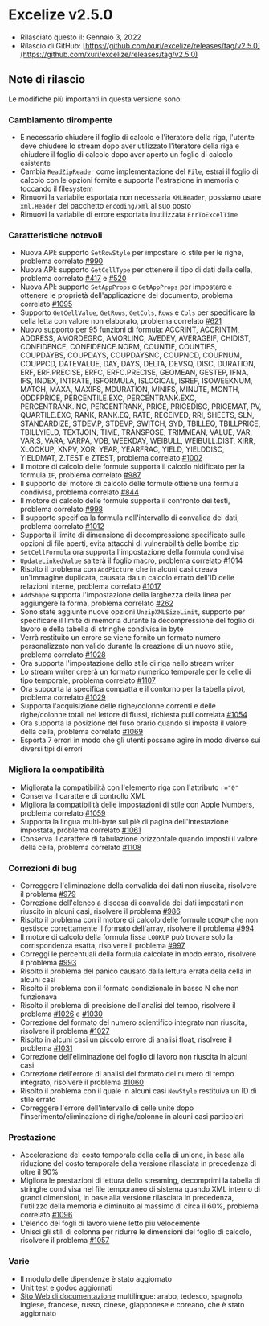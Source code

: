 # Excelize v2.5.0

* Rilasciato questo il: Gennaio 3, 2022
* Rilascio di GitHub: [https://github.com/xuri/excelize/releases/tag/v2.5.0](https://github.com/xuri/excelize/releases/tag/v2.5.0)

## Note di rilascio

Le modifiche più importanti in questa versione sono:

### Cambiamento dirompente

* È necessario chiudere il foglio di calcolo e l'iteratore della riga, l'utente deve chiudere lo stream dopo aver utilizzato l'iteratore della riga e chiudere il foglio di calcolo dopo aver aperto un foglio di calcolo esistente
* Cambia `ReadZipReader` come implementazione del `File`, estrai il foglio di calcolo con le opzioni fornite e supporta l'estrazione in memoria o toccando il filesystem
* Rimuovi la variabile esportata non necessaria `XMLHeader`, possiamo usare `xml.Header` del pacchetto `encoding/xml` al suo posto
* Rimuovi la variabile di errore esportata inutilizzata `ErrToExcelTime`

### Caratteristiche notevoli

* Nuova API: supporto `SetRowStyle` per impostare lo stile per le righe, problema correlato [#990](https://github.com/xuri/excelize/issues/990)
* Nuova API: supporto `GetCellType` per ottenere il tipo di dati della cella, problema correlato [#417](https://github.com/xuri/excelize/issues/417) e [#520](https://github.com/xuri/excelize/issues/520)
* Nuova API: supporto `SetAppProps` e `GetAppProps` per impostare e ottenere le proprietà dell'applicazione del documento, problema correlato [#1095](https://github.com/xuri/excelize/issues/1095)
* Supporto `GetCellValue`, `GetRows`, `GetCols`, `Rows` e `Cols` per specificare la cella letta con valore non elaborato, problema correlato [#621](https://github.com/xuri/excelize/issues/621)
* Nuovo supporto per 95 funzioni di formula: ACCRINT, ACCRINTM, ADDRESS, AMORDEGRC, AMORLINC, AVEDEV, AVERAGEIF, CHIDIST, CONFIDENCE, CONFIDENCE.NORM, COUNTIF, COUNTIFS, COUPDAYBS, COUPDAYS, COUPDAYSNC, COUPNCD, COUPNUM, COUPPCD, DATEVALUE, DAY, DAYS, DELTA, DEVSQ, DISC, DURATION, ERF, ERF.PRECISE, ERFC, ERFC.PRECISE, GEOMEAN, GESTEP, IFNA, IFS, INDEX, INTRATE, ISFORMULA, ISLOGICAL, ISREF, ISOWEEKNUM, MATCH, MAXA, MAXIFS, MDURATION, MINIFS, MINUTE, MONTH, ODDFPRICE, PERCENTILE.EXC, PERCENTRANK.EXC, PERCENTRANK.INC, PERCENTRANK, PRICE, PRICEDISC, PRICEMAT, PV, QUARTILE.EXC, RANK, RANK.EQ, RATE, RECEIVED, RRI, SHEETS, SLN, STANDARDIZE, STDEV.P, STDEVP, SWITCH, SYD, TBILLEQ, TBILLPRICE, TBILLYIELD, TEXTJOIN, TIME, TRANSPOSE, TRIMMEAN, VALUE, VAR, VAR.S, VARA, VARPA, VDB, WEEKDAY, WEIBULL, WEIBULL.DIST, XIRR, XLOOKUP, XNPV, XOR, YEAR, YEARFRAC, YIELD, YIELDDISC, YIELDMAT, Z.TEST e ZTEST, problema correlato [#1002](https://github.com/xuri/excelize/issues/1002)
* Il motore di calcolo delle formule supporta il calcolo nidificato per la formula `IF`, problema correlato [#987](https://github.com/xuri/excelize/issues/987)
* Il supporto del motore di calcolo delle formule ottiene una formula condivisa, problema correlato [#844](https://github.com/xuri/excelize/issues/844)
* Il motore di calcolo delle formule supporta il confronto dei testi, problema correlato [#998](https://github.com/xuri/excelize/issues/998)
* Il supporto specifica la formula nell'intervallo di convalida dei dati, problema correlato [#1012](https://github.com/xuri/excelize/issues/1012)
* Supporta il limite di dimensione di decompressione specificato sulle opzioni di file aperti, evita attacchi di vulnerabilità delle bombe zip
* `SetCellFormula` ora supporta l'impostazione della formula condivisa
* `UpdateLinkedValue` salterà il foglio macro, problema correlato [#1014](https://github.com/xuri/excelize/issues/1014)
* Risolto il problema con `AddPicture` che in alcuni casi creava un'immagine duplicata, causata da un calcolo errato dell'ID delle relazioni interne, problema correlato [#1017](https://github.com/xuri/excelize/issues/1017)
* `AddShape` supporta l'impostazione della larghezza della linea per aggiungere la forma, problema correlato [#262](https://github.com/xuri/excelize/issues/262)
* Sono state aggiunte nuove opzioni `UnzipXMLSizeLimit`, supporto per specificare il limite di memoria durante la decompressione del foglio di lavoro e della tabella di stringhe condivisa in byte
* Verrà restituito un errore se viene fornito un formato numero personalizzato non valido durante la creazione di un nuovo stile, problema correlato [#1028](https://github.com/xuri/excelize/issues/1028)
* Ora supporta l'impostazione dello stile di riga nello stream writer
* Lo stream writer creerà un formato numerico temporale per le celle di tipo temporale, problema correlato [#1107](https://github.com/xuri/excelize/issues/1107)
* Ora supporta la specifica compatta e il contorno per la tabella pivot, problema correlato [#1029](https://github.com/xuri/excelize/issues/1029)
* Supporta l'acquisizione delle righe/colonne correnti e delle righe/colonne totali nel lettore di flussi, richiesta pull correlata [#1054](https://github.com/xuri/excelize/issues/1054)
* Ora supporta la posizione del fuso orario quando si imposta il valore della cella, problema correlato [#1069](https://github.com/xuri/excelize/issues/1069)
* Esporta 7 errori in modo che gli utenti possano agire in modo diverso sui diversi tipi di errori

### Migliora la compatibilità

* Migliorata la compatibilità con l'elemento riga con l'attributo `r="0"`
* Conserva il carattere di controllo XML
* Migliora la compatibilità delle impostazioni di stile con Apple Numbers, problema correlato [#1059](https://github.com/xuri/excelize/issues/1059)
* Supporta la lingua multi-byte sul piè di pagina dell'intestazione impostata, problema correlato [#1061](https://github.com/xuri/excelize/issues/1061)
* Conserva il carattere di tabulazione orizzontale quando imposti il valore della cella, problema correlato [#1108](https://github.com/xuri/excelize/issues/1108)

### Correzioni di bug

* Correggere l'eliminazione della convalida dei dati non riuscita, risolvere il problema [#979](https://github.com/xuri/excelize/issues/)
* Correzione dell'elenco a discesa di convalida dei dati impostati non riuscito in alcuni casi, risolvere il problema [#986](https://github.com/xuri/excelize/issues/986)
* Risolto il problema con il motore di calcolo delle formule `LOOKUP` che non gestisce correttamente il formato dell'array, risolvere il problema [#994](https://github.com/xuri/excelize/issues/994)
* Il motore di calcolo della formula fissa `LOOKUP` può trovare solo la corrispondenza esatta, risolvere il problema [#997](https://github.com/xuri/excelize/issues/997)
* Correggi le percentuali della formula calcolate in modo errato, risolvere il problema [#993](https://github.com/xuri/excelize/issues/993)
* Risolto il problema del panico causato dalla lettura errata della cella in alcuni casi
* Risolto il problema con il formato condizionale in basso N che non funzionava
* Risolto il problema di precisione dell'analisi del tempo, risolvere il problema [#1026](https://github.com/xuri/excelize/issues/1026) e [#1030](https://github.com/xuri/excelize/issues/1030)
* Correzione del formato del numero scientifico integrato non riuscita, risolvere il problema [#1027](https://github.com/xuri/excelize/issues/1027)
* Risolto in alcuni casi un piccolo errore di analisi float, risolvere il problema [#1031](https://github.com/xuri/excelize/issues/1031)
* Correzione dell'eliminazione del foglio di lavoro non riuscita in alcuni casi
* Correzione dell'errore di analisi del formato del numero di tempo integrato, risolvere il problema [#1060](https://github.com/xuri/excelize/issues/1060)
* Risolto il problema con il quale in alcuni casi `NewStyle` restituiva un ID di stile errato
* Correggere l'errore dell'intervallo di celle unite dopo l'inserimento/eliminazione di righe/colonne in alcuni casi particolari

### Prestazione

* Accelerazione del costo temporale della cella di unione, in base alla riduzione del costo temporale della versione rilasciata in precedenza di oltre il 90%
* Migliora le prestazioni di lettura dello streaming, decomprimi la tabella di stringhe condivisa nel file temporaneo di sistema quando XML interno di grandi dimensioni, in base alla versione rilasciata in precedenza, l'utilizzo della memoria è diminuito al massimo di circa il 60%, problema correlato [#1096](https://github.com/xuri/excelize/issues/1096)
* L'elenco dei fogli di lavoro viene letto più velocemente
* Unisci gli stili di colonna per ridurre le dimensioni del foglio di calcolo, risolvere il problema [#1057](https://github.com/xuri/excelize/issues/1057)

### Varie

* Il modulo delle dipendenze è stato aggiornato
* Unit test e godoc aggiornati
* [Sito Web di documentazione](https://xuri.me/excelize) multilingue: arabo, tedesco, spagnolo, inglese, francese, russo, cinese, giapponese e coreano, che è stato aggiornato

